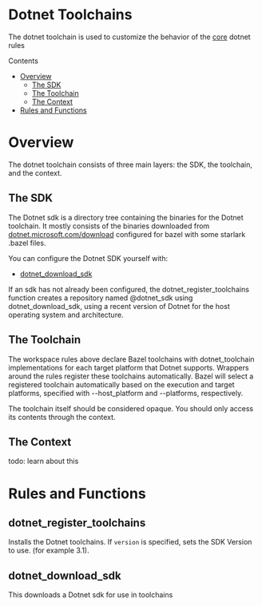 # Dotnet Toolchains

The dotnet toolchain is used to customize the behavior of the [core](./core.md) dotnet rules

Contents

- [Overview](#overview)
  - [The SDK](#the_sdk)
  - [The Toolchain](#the_toolchain)
  - [The Context](#the_context)
- [Rules and Functions](#rules_and_functions)

# Overview

The dotnet toolchain consists of three main layers: the SDK, the toolchain, and the context.

## The SDK

The Dotnet sdk is a directory tree containing the binaries for the Dotnet toolchain. It mostly consists of the binaries downloaded from [dotnet.microsoft.com/download](https://dotnet.microsoft.com/download) configured for bazel with some starlark .bazel files.

You can configure the Dotnet SDK yourself with:

- [dotnet_download_sdk](#dotnet_download_sdk)

If an sdk has not already been configured, the dotnet_register_toolchains function creates a repository named @dotnet_sdk using dotnet_download_sdk, using a recent version of Dotnet for the host operating system and architecture.

## The Toolchain

The workspace rules above declare Bazel toolchains with dotnet_toolchain implementations for each target platform that Dotnet supports. Wrappers around the rules register these toolchains automatically. Bazel will select a registered toolchain automatically based on the execution and target platforms, specified with --host_platform and --platforms, respectively.

The toolchain itself should be considered opaque. You should only access its contents through the context.

## The Context

todo: learn about this

# Rules and Functions

## dotnet_register_toolchains

Installs the Dotnet toolchains. If `version` is specified, sets the SDK Version to use. (for example 3.1).

## dotnet_download_sdk

This downloads a Dotnet sdk for use in toolchains
